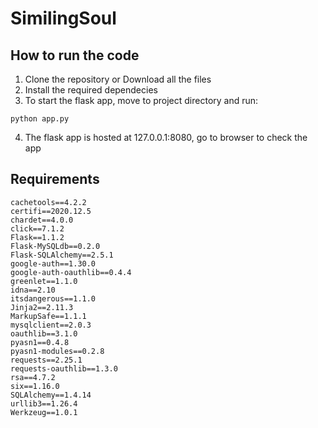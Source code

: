 # SimilingSoul

## How to run the code
1. Clone the repository or Download all the files
2. Install the required dependecies
3. To start the flask app, move to project directory and run:
```
python app.py
```
4. The flask app is hosted at 127.0.0.1:8080, go to browser to check the app

## Requirements
```
cachetools==4.2.2
certifi==2020.12.5
chardet==4.0.0
click==7.1.2
Flask==1.1.2
Flask-MySQLdb==0.2.0
Flask-SQLAlchemy==2.5.1
google-auth==1.30.0
google-auth-oauthlib==0.4.4
greenlet==1.1.0
idna==2.10
itsdangerous==1.1.0
Jinja2==2.11.3
MarkupSafe==1.1.1
mysqlclient==2.0.3
oauthlib==3.1.0
pyasn1==0.4.8
pyasn1-modules==0.2.8
requests==2.25.1
requests-oauthlib==1.3.0
rsa==4.7.2
six==1.16.0
SQLAlchemy==1.4.14
urllib3==1.26.4
Werkzeug==1.0.1
```
